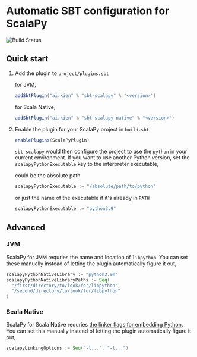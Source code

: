 # Automatic SBT configuration for ScalaPy

![Build Status](https://github.com/kiendang/sbt-scalapy/actions/workflows/ci.yml/badge.svg)
## Quick start

1. Add the plugin to `project/plugins.sbt`

    for JVM,

    ```scala
    addSbtPlugin("ai.kien" % "sbt-scalapy" % "<version>")
    ```

    for Scala Native,

    ```scala
    addSbtPlugin("ai.kien" % "sbt-scalapy-native" % "<version>")
    ```

2. Enable the plugin for your ScalaPy project in `build.sbt`

    ```scala
    enablePlugins(ScalaPyPlugin)
    ```

    `sbt-scalapy` would then configure the project to use the `python` in your current environment. If you want to use another Python version, set the `scalapyPythonExecutable` key to the interpreter executable,

    could be the absolute path

    ```scala
    scalapyPythonExecutable := "/absolute/path/to/python"
    ```

    or just the name of the executable if it's already in `PATH`

    ```scala
    scalapyPythonExecutable := "python3.9"
    ```

## Advanced

### JVM

ScalaPy for JVM requries the name and location of `libpython`. You can set these manually instead of letting the plugin automatically figure it out,

```scala
scalapyPythonNativeLibrary := "python3.9m"
scalapyPythonNativeLibraryPaths := Seq(
  "/first/directory/to/look/for/libpython",
  "/second/directory/to/look/for/libpython"
)
```

### Scala Native

ScalaPy for Scala Native requries [the linker flags for embedding Python](https://docs.python.org/3/extending/embedding.html#compiling-and-linking-under-unix-like-systems). You can set this manually instead of letting the plugin automatically figure it out,

```scala
scalapyLinkingOptions := Seq("-l...", "-l...")
```
